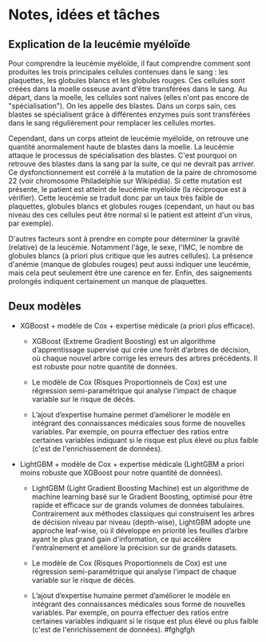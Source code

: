 # Notes, idées et tâches

## Explication de la leucémie myéloïde

Pour comprendre la leucémie myéloïde, il faut comprendre comment sont produites les trois principales cellules contenues dans le sang : les plaquettes, les globules blancs et les globules rouges. Ces cellules sont créées dans la moelle osseuse avant d'être transférées dans le sang. Au départ, dans la moelle, les cellules sont naïves (elles n'ont pas encore de "spécialisation"). On les appelle des blastes. Dans un corps sain, ces blastes se spécialisent grâce à différentes enzymes puis sont transférées dans le sang régulièrement pour remplacer les cellules mortes.

Cependant, dans un corps atteint de leucémie myéloïde, on retrouve une quantité anormalement haute de blastes dans la moelle. La leucémie attaque le processus de spécialisation des blastes. C'est pourquoi on retrouve des blastes dans la sang par la suite, ce qui ne devrait pas arriver. Ce dysfonctionnement est corrélé à la mutation de la paire de chromosome 22 (voir chromosome Philadelphie sur Wikipédia). Si cette mutation est présente, le patient est atteint de leucémie myéloïde (la réciproque est à vérifier). Cette leucémie se traduit donc par un taux très faible de plaquettes, globules blancs et globules rouges (cependant, un haut ou bas niveau des ces cellules peut être normal si le patient est atteint d'un virus, par exemple).

D'autres facteurs sont à prendre en compte pour déterminer la gravité (relative) de la leucémie. Notamment l'âge, le sexe, l'IMC, le nombre de globules blancs (à priori plus critique que les autres cellules). La présence d'anémie (manque de globules rouges) peut aussi indiquer une leucémie, mais cela peut seulement être une carence en fer. Enfin, des saignements prolongés indiquent certainement un manque de plaquettes.

## Deux modèles

- XGBoost + modèle de Cox + expertise médicale (a priori plus efficace).

    - XGBoost (Extreme Gradient Boosting) est un algorithme d’apprentissage supervisé qui crée une forêt d’arbres de décision, où chaque nouvel arbre corrige les erreurs des arbres précédents. Il est robuste pour notre quantité de données.

    - Le modèle de Cox (Risques Proportionnels de Cox) est une régression semi-paramétrique qui analyse l'impact de chaque variable sur le risque de décès.

    - L’ajout d’expertise humaine permet d’améliorer le modèle en intégrant des connaissances médicales sous forme de nouvelles variables. Par exemple, on pourra effectuer des ratios entre certaines variables indiquant si le risque est plus élevé ou plus faible (c'est de l'enrichissement de données).

- LightGBM + modèle de Cox + expertise médicale (LightGBM a priori moins robuste que XGBoost pour notre quantité de données).

    - LightGBM (Light Gradient Boosting Machine) est un algorithme de machine learning basé sur le Gradient Boosting, optimisé pour être rapide et efficace sur de grands volumes de données tabulaires. Contrairement aux méthodes classiques qui construisent les arbres de décision niveau par niveau (depth-wise), LightGBM adopte une approche leaf-wise, où il développe en priorité les feuilles d’arbre ayant le plus grand gain d'information, ce qui accélère l'entraînement et améliore la précision sur de grands datasets.

    - Le modèle de Cox (Risques Proportionnels de Cox) est une régression semi-paramétrique qui analyse l'impact de chaque variable sur le risque de décès.

    - L’ajout d’expertise humaine permet d’améliorer le modèle en intégrant des connaissances médicales sous forme de nouvelles variables. Par exemple, on pourra effectuer des ratios entre certaines variables indiquant si le risque est plus élevé ou plus faible (c'est de l'enrichissement de données).
#fghgfgh